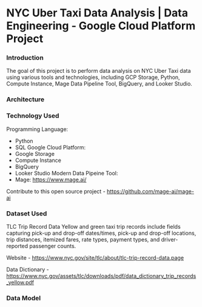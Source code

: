 # NYC Uber Taxi Data Analysis | Data Engineering - Google Cloud Platform Project

### Introduction

The goal of this project is to perform data analysis on NYC Uber Taxi data using various tools and technologies, including GCP Storage, Python, Compute Instance, Mage Data Pipeline Tool, BigQuery, and Looker Studio.

### Architecture

### Technology Used

Programming Language: 
  - Python
  - SQL
Google Cloud Platform:
  - Google Storage
  - Compute Instance
  - BigQuery
  - Looker Studio
Modern Data Pipeine Tool:
  - Mage: https://www.mage.ai/

Contribute to this open source project - https://github.com/mage-ai/mage-ai

### Dataset Used

TLC Trip Record Data Yellow and green taxi trip records include fields capturing pick-up and drop-off dates/times, pick-up and drop-off locations, trip distances, itemized fares, rate types, payment types, and driver-reported passenger counts.

Website - https://www.nyc.gov/site/tlc/about/tlc-trip-record-data.page

Data Dictionary - https://www.nyc.gov/assets/tlc/downloads/pdf/data_dictionary_trip_records_yellow.pdf

### Data Model
